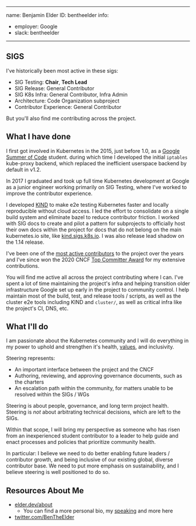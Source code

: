 -------------------------------------------------------------
name: Benjamin Elder
ID: bentheelder
info:
  - employer: Google
  - slack: bentheelder
-------------------------------------------------------------

## SIGS

I've historically been most active in these sigs:

- SIG Testing: **Chair**, **Tech Lead**
- SIG Release: General Contributor
- SIG K8s Infra: General Contributor, Infra Admin
- Architecture: Code Organization subproject
- Contributor Experience: General Contributor

But you'll also find me contributing across the project.

## What I have done

I first got involved in Kubernetes in the 2015, just before 1.0, as a
[Google Summer of Code][Google Summer of Code] student. during which time I developed the initial
`iptables` kube-proxy backend, which replaced the inefficient userspace backend
by default in v1.2.

In 2017 I graduated and took up full time Kubernetes development at Google as a
junior engineer working primarily on SIG Testing, where I've worked to improve
the contributor experience.

I developed [KIND][KIND] to make e2e testing Kubernetes faster and
locally reproducible without cloud access.
I led the effort to consolidate on a single build system and eliminate bazel to
reduce contributor friction.
I worked with SIG docs to create and pilot a pattern for subprojects to
officially host their own docs within the project for docs that do not belong
on the main kubernetes.io site, like [kind.sigs.k8s.io][kind.sigs.k8s.io].
I was also release lead shadow on the 1.14 release.

I've been one of the [most active contributors][most active contributors] to the project over the years and
I've since won the 2020 CNCF [Top Committer Award][Top Committer Award] for my extensive contributions.

You will find me active all across the project contributing where I can. I've
spent a lot of time maintaining the project's infra and helping transition older
infrastructure Google set up early in the project to community control. I help
maintain most of the build, test, and release tools / scripts, as well as the
cluster e2e tools including KIND and `cluster/`, as well as critical infra
like the project's CI, DNS, etc.


## What I'll do

I am passionate about the Kubernetes community and I will do everything in my
power to uphold and strengthen it's health, [values][values], and inclusivity.

Steering represents:
- An important interface between the project and the CNCF
- Authoring, reviewing, and approving governance documents, such as the charters
- An escalation path within the community, for matters unable to be resolved within the SIGs / WGs

Steering is about people, governance, and long term project health.
Steering is *not* about arbitrating technical decisions, which are left to the SIGs.

Within that scope, I will bring my perspective as someone who has risen from an
inexperienced student contributor to a leader to help guide and enact processes
and policies that prioritize community health.

In particular: I believe we need to do better enabling
future leaders / contributor growth, and being inclusive of our existing global,
diverse contributor base. We need to put more emphasis on sustainability, and
I believe steering is well positioned to do so.

## Resources About Me

- [elder.dev/about](https://elder.dev/aboput)
  - You can find a more personal bio, my [speaking][speaking] and more here
- [twitter.com/BenTheElder](https://twitter.com/BenTheElder)

[most active contributors]: https://k8s.devstats.cncf.io/d/13/developer-activity-counts-by-repository-group?orgId=1
[values]: https://www.kubernetes.dev/community/values/
[kind.sigs.k8s.io]: https://kind.sigs.k8s.io/
[Google Summer of Code]: https://summerofcode.withgoogle.com/
[KIND]: https://sigs.k8s.io/kind
[Top Committer Award]: https://www.cncf.io/announcements/2020/11/20/cloud-native-computing-foundation-announces-2020-community-awards-winners
[speaking]: https://elder.dev/about/#speaking
